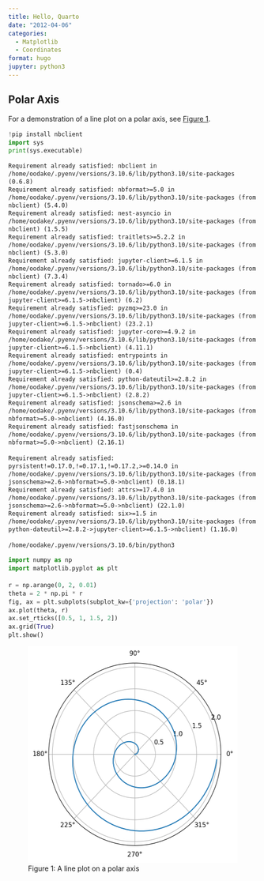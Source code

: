 ```yaml
---
title: Hello, Quarto
date: "2012-04-06"
categories:
  - Matplotlib
  - Coordinates
format: hugo
jupyter: python3
---
```




## Polar Axis

For a demonstration of a line plot on a polar axis, see [Figure 1](#fig-polar).

``` python
!pip install nbclient
import sys
print(sys.executable)
```

    Requirement already satisfied: nbclient in /home/oodake/.pyenv/versions/3.10.6/lib/python3.10/site-packages (0.6.8)
    Requirement already satisfied: nbformat>=5.0 in /home/oodake/.pyenv/versions/3.10.6/lib/python3.10/site-packages (from nbclient) (5.4.0)
    Requirement already satisfied: nest-asyncio in /home/oodake/.pyenv/versions/3.10.6/lib/python3.10/site-packages (from nbclient) (1.5.5)
    Requirement already satisfied: traitlets>=5.2.2 in /home/oodake/.pyenv/versions/3.10.6/lib/python3.10/site-packages (from nbclient) (5.3.0)
    Requirement already satisfied: jupyter-client>=6.1.5 in /home/oodake/.pyenv/versions/3.10.6/lib/python3.10/site-packages (from nbclient) (7.3.4)
    Requirement already satisfied: tornado>=6.0 in /home/oodake/.pyenv/versions/3.10.6/lib/python3.10/site-packages (from jupyter-client>=6.1.5->nbclient) (6.2)
    Requirement already satisfied: pyzmq>=23.0 in /home/oodake/.pyenv/versions/3.10.6/lib/python3.10/site-packages (from jupyter-client>=6.1.5->nbclient) (23.2.1)
    Requirement already satisfied: jupyter-core>=4.9.2 in /home/oodake/.pyenv/versions/3.10.6/lib/python3.10/site-packages (from jupyter-client>=6.1.5->nbclient) (4.11.1)
    Requirement already satisfied: entrypoints in /home/oodake/.pyenv/versions/3.10.6/lib/python3.10/site-packages (from jupyter-client>=6.1.5->nbclient) (0.4)
    Requirement already satisfied: python-dateutil>=2.8.2 in /home/oodake/.pyenv/versions/3.10.6/lib/python3.10/site-packages (from jupyter-client>=6.1.5->nbclient) (2.8.2)
    Requirement already satisfied: jsonschema>=2.6 in /home/oodake/.pyenv/versions/3.10.6/lib/python3.10/site-packages (from nbformat>=5.0->nbclient) (4.16.0)
    Requirement already satisfied: fastjsonschema in /home/oodake/.pyenv/versions/3.10.6/lib/python3.10/site-packages (from nbformat>=5.0->nbclient) (2.16.1)

    Requirement already satisfied: pyrsistent!=0.17.0,!=0.17.1,!=0.17.2,>=0.14.0 in /home/oodake/.pyenv/versions/3.10.6/lib/python3.10/site-packages (from jsonschema>=2.6->nbformat>=5.0->nbclient) (0.18.1)
    Requirement already satisfied: attrs>=17.4.0 in /home/oodake/.pyenv/versions/3.10.6/lib/python3.10/site-packages (from jsonschema>=2.6->nbformat>=5.0->nbclient) (22.1.0)
    Requirement already satisfied: six>=1.5 in /home/oodake/.pyenv/versions/3.10.6/lib/python3.10/site-packages (from python-dateutil>=2.8.2->jupyter-client>=6.1.5->nbclient) (1.16.0)

    /home/oodake/.pyenv/versions/3.10.6/bin/python3

``` python
import numpy as np
import matplotlib.pyplot as plt

r = np.arange(0, 2, 0.01)
theta = 2 * np.pi * r
fig, ax = plt.subplots(subplot_kw={'projection': 'polar'})
ax.plot(theta, r)
ax.set_rticks([0.5, 1, 1.5, 2])
ax.grid(True)
plt.show()
```

<figure>
<img src="index_files/figure-gfm/fig-polar-output-1.png" id="fig-polar" width="450" height="439" alt="Figure 1: A line plot on a polar axis" />
<figcaption aria-hidden="true">Figure 1: A line plot on a polar axis</figcaption>
</figure>
